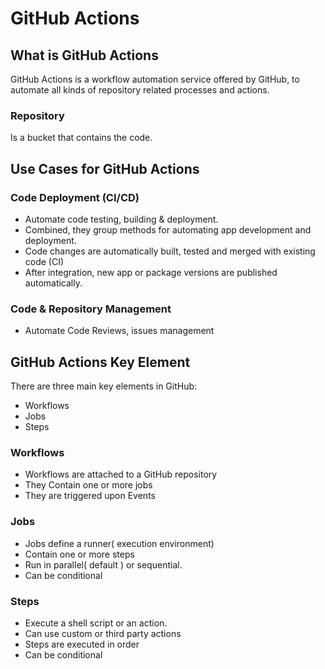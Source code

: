 # GitHub Actions

## What is GitHub Actions
GitHub Actions is a workflow automation service offered by GitHub, to automate all kinds of repository related processes and actions.

### Repository
Is a bucket that contains the code.

## Use Cases for GitHub Actions
### Code Deployment (CI/CD)
- Automate code testing, building & deployment.
- Combined, they group methods for automating app development and deployment.
- Code changes are automatically built, tested and merged with existing code (CI)
- After integration, new app or package versions are published automatically.
### Code & Repository Management 
- Automate Code Reviews, issues management 
 
## GitHub Actions Key Element
There are three main key elements in GitHub:
- Workflows
- Jobs
- Steps


### Workflows
- Workflows are attached to a GitHub repository 
- They Contain one or more jobs
- They are triggered upon Events

### Jobs
- Jobs define a runner( execution environment)
- Contain one or more steps 
- Run in parallel( default ) or sequential.
- Can be conditional 

### Steps
- Execute a shell script or an action.
- Can use custom or third party actions
- Steps are executed in order 
- Can be conditional
